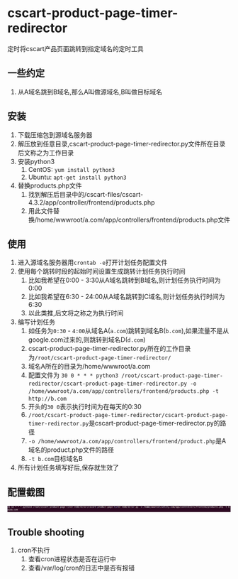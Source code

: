 # cscart-product-page-timer-redirector

定时将cscart产品页面跳转到指定域名的定时工具

## 一些约定
1. 从A域名跳到B域名,那么A叫做源域名,B叫做目标域名

## 安装
1. 下载压缩包到源域名服务器
1. 解压放到任意目录,cscart-product-page-timer-redirector.py文件所在目录后文称之为工作目录
1. 安装python3
    1. CentOS: `yum install python3`
    1. Ubuntu: `apt-get install python3`
1. 替换products.php文件
    1. 找到解压后目录中的/cscart-files/cscart-4.3.2/app/controller/frontend/products.php
    1. 用此文件替换/home/wwwroot/a.com/app/controllers/frontend/products.php文件

## 使用
1. 进入源域名服务器用`crontab -e`打开计划任务配置文件
1. 使用每个跳转时段的起始时间设置生成跳转计划任务执行时间
    1. 比如我希望在0:00 - 3:30从A域名跳转到B域名,则计划任务执行时间为0:00
    1. 比如我希望在6:30 - 24:00从A域名跳转到C域名,则计划任务执行时间为6:30
    1. 以此类推,后文将之称之为执行时间
1. 编写计划任务
    1. 如任务为`0:30` - `4:00`从域名A(`a.com`)跳转到域名B(`b.com`),如果流量不是从google.com过来的,则跳转到域名D(`d.com`)
    1. cscart-product-page-timer-redirector.py所在的工作目录为`/root/cscart-product-page-timer-redirector/`
    1. 域名A所在的目录为/home/wwwroot/a.com
    1. 配置文件为 `30 0 * * * python3 /root/cscart-product-page-timer-redirector/cscart-product-page-timer-redirector.py -o /home/wwwroot/a.com/app/controllers/frontend/products.php -t http://b.com`
    1. 开头的`30 0`表示执行时间为在每天的0:30
    1. `/root/cscart-product-page-timer-redirector/cscart-product-page-timer-redirector.py`是cscart-product-page-timer-redirector.py的路径
    1. `-o /home/wwwroot/a.com/app/controllers/frontend/product.php`是A域名的product.php文件的路径
    1. `-t b.com`目标域名B
1. 所有计划任务填写好后,保存就生效了

## 配置截图
![](./doc/images/1.png)

## Trouble shooting
1. cron不执行 
    1. 查看cron进程状态是否在运行中
    1. 查看/var/log/cron的日志中是否有报错